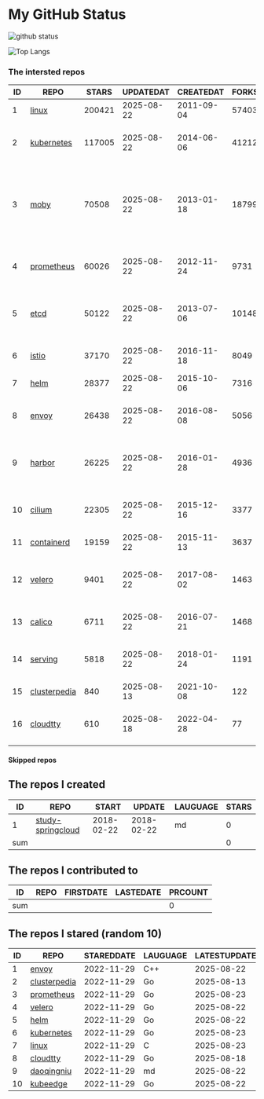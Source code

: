 # My GitHub Status

<img src="https://github-readme-stats-1.yihong0618.vercel.app/api?username=daoqingniu&show_icons=true&&&hide_title=true&count_private=true" alt="github status" />

![Top Langs](https://github-readme-stats-1.yihong0618.vercel.app/api/top-langs/?username=daoqingniu&layout=compact)

<!--START_SECTION:github_repos-->
### The intersted repos
| ID |                              REPO                               | STARS  | UPDATEDAT  | CREATEDAT  | FORKSCOUNT |                                                DESCRIPTIONS                                                |
|----|-----------------------------------------------------------------|--------|------------|------------|------------|------------------------------------------------------------------------------------------------------------|
|  1 | [linux](https://github.com/torvalds/linux)                      | 200421 | 2025-08-22 | 2011-09-04 |      57403 | Linux kernel source tree                                                                                   |
|  2 | [kubernetes](https://github.com/kubernetes/kubernetes)          | 117005 | 2025-08-22 | 2014-06-06 |      41212 | Production-Grade Container Scheduling and Management                                                       |
|  3 | [moby](https://github.com/moby/moby)                            |  70508 | 2025-08-22 | 2013-01-18 |      18799 | The Moby Project - a collaborative project for the container ecosystem to assemble container-based systems |
|  4 | [prometheus](https://github.com/prometheus/prometheus)          |  60026 | 2025-08-22 | 2012-11-24 |       9731 | The Prometheus monitoring system and time series database.                                                 |
|  5 | [etcd](https://github.com/etcd-io/etcd)                         |  50122 | 2025-08-22 | 2013-07-06 |      10148 | Distributed reliable key-value store for the most critical data of a distributed system                    |
|  6 | [istio](https://github.com/istio/istio)                         |  37170 | 2025-08-22 | 2016-11-18 |       8049 | Connect, secure, control, and observe services.                                                            |
|  7 | [helm](https://github.com/helm/helm)                            |  28377 | 2025-08-22 | 2015-10-06 |       7316 | The Kubernetes Package Manager                                                                             |
|  8 | [envoy](https://github.com/envoyproxy/envoy)                    |  26438 | 2025-08-22 | 2016-08-08 |       5056 | Cloud-native high-performance edge/middle/service proxy                                                    |
|  9 | [harbor](https://github.com/goharbor/harbor)                    |  26225 | 2025-08-22 | 2016-01-28 |       4936 | An open source trusted cloud native registry project that stores, signs, and scans content.                |
| 10 | [cilium](https://github.com/cilium/cilium)                      |  22305 | 2025-08-22 | 2015-12-16 |       3377 | eBPF-based Networking, Security, and Observability                                                         |
| 11 | [containerd](https://github.com/containerd/containerd)          |  19159 | 2025-08-22 | 2015-11-13 |       3637 | An open and reliable container runtime                                                                     |
| 12 | [velero](https://github.com/vmware-tanzu/velero)                |   9401 | 2025-08-22 | 2017-08-02 |       1463 | Backup and migrate Kubernetes applications and their persistent volumes                                    |
| 13 | [calico](https://github.com/projectcalico/calico)               |   6711 | 2025-08-22 | 2016-07-21 |       1468 | Cloud native networking and network security                                                               |
| 14 | [serving](https://github.com/knative/serving)                   |   5818 | 2025-08-22 | 2018-01-24 |       1191 | Kubernetes-based, scale-to-zero, request-driven compute                                                    |
| 15 | [clusterpedia](https://github.com/clusterpedia-io/clusterpedia) |    840 | 2025-08-13 | 2021-10-08 |        122 | The Encyclopedia of Kubernetes clusters                                                                    |
| 16 | [cloudtty](https://github.com/cloudtty/cloudtty)                |    610 | 2025-08-18 | 2022-04-28 |         77 | A Friendly Kubernetes CloudShell (Web Terminal) !                                                          |



#### Skipped repos
<!--END_SECTION:github_repos-->

<!--START_SECTION:my_github-->
## The repos I created
| ID  |                                 REPO                                 |   START    |   UPDATE   | LAUGUAGE | STARS |
|-----|----------------------------------------------------------------------|------------|------------|----------|-------|
|   1 | [study-springcloud](https://github.com/daoqingniu/study-springcloud) | 2018-02-22 | 2018-02-22 | md       |     0 |
| sum |                                                                      |            |            |          |     0 |

## The repos I contributed to
| ID  | REPO | FIRSTDATE | LASTEDATE | PRCOUNT |
|-----|------|-----------|-----------|---------|
| sum |      |           |           |       0 |

## The repos I stared (random 10)
| ID |                              REPO                               | STAREDDATE | LAUGUAGE | LATESTUPDATE |
|----|-----------------------------------------------------------------|------------|----------|--------------|
|  1 | [envoy](https://github.com/envoyproxy/envoy)                    | 2022-11-29 | C++      | 2025-08-22   |
|  2 | [clusterpedia](https://github.com/clusterpedia-io/clusterpedia) | 2022-11-29 | Go       | 2025-08-13   |
|  3 | [prometheus](https://github.com/prometheus/prometheus)          | 2022-11-29 | Go       | 2025-08-23   |
|  4 | [velero](https://github.com/vmware-tanzu/velero)                | 2022-11-29 | Go       | 2025-08-22   |
|  5 | [helm](https://github.com/helm/helm)                            | 2022-11-29 | Go       | 2025-08-22   |
|  6 | [kubernetes](https://github.com/kubernetes/kubernetes)          | 2022-11-29 | Go       | 2025-08-23   |
|  7 | [linux](https://github.com/torvalds/linux)                      | 2022-11-29 | C        | 2025-08-23   |
|  8 | [cloudtty](https://github.com/cloudtty/cloudtty)                | 2022-11-29 | Go       | 2025-08-18   |
|  9 | [daoqingniu](https://github.com/daoqingniu/daoqingniu)          | 2022-11-29 | md       | 2025-08-22   |
| 10 | [kubeedge](https://github.com/kubeedge/kubeedge)                | 2022-11-29 | Go       | 2025-08-22   |

<!--END_SECTION:my_github-->
